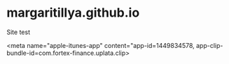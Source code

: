 # margaritillya.github.io
Site test

<meta name="apple-itunes-app" content="app-id=1449834578, app-clip-bundle-id=com.fortex-finance.uplata.clip>
